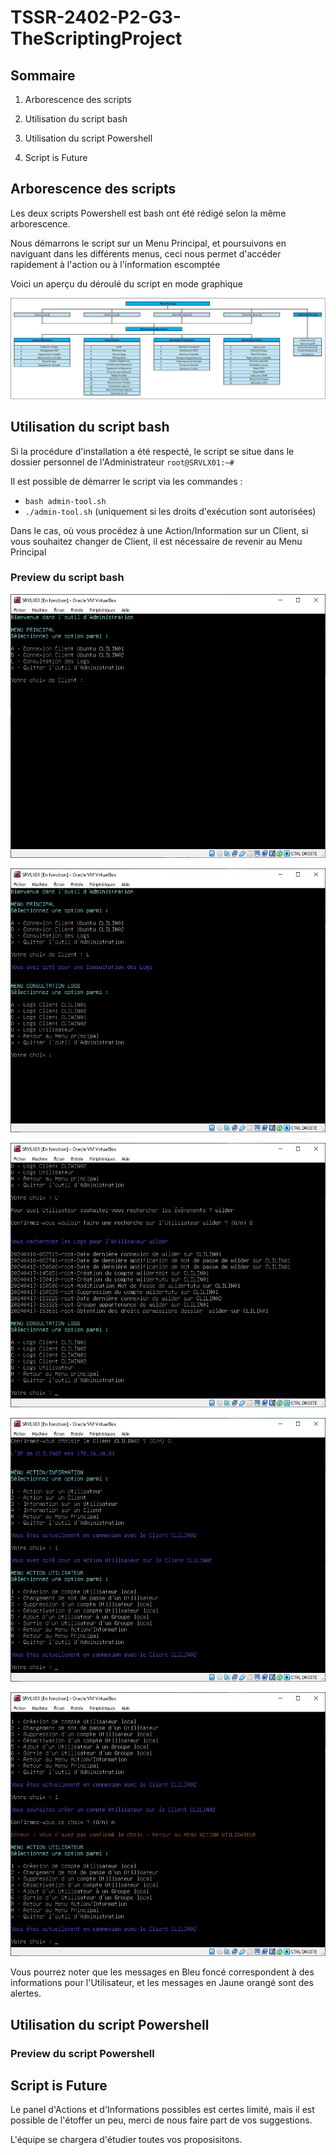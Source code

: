 # **TSSR-2402-P2-G3-TheScriptingProject**

## **Sommaire**

1) Arborescence des scripts

2) Utilisation du script bash

3) Utilisation du script Powershell

4) Script is Future

## Arborescence des scripts

Les deux scripts Powershell est bash ont été rédigé selon la même arborescence.

Nous démarrons le script sur un Menu Principal, et poursuivons en naviguant dans les différents menus, ceci nous permet d'accéder rapidement à l'action ou à l'information escomptée

Voici un aperçu du déroulé du script en mode graphique

![Arborescence Script](attachment/Arborescence_Script.JPG)

## **Utilisation du script bash**

Si la procédure d'installation a été respecté, le script se situe dans le dossier personnel de l'Administrateur `root@SRVLX01:~#`

Il est possible de démarrer le script via les commandes :
* `bash admin-tool.sh`
* `./admin-tool.sh` (uniquement si les droits d'exécution sont autorisées)

Dans le cas, où vous procédez à une Action/Information sur un Client, si vous souhaitez changer de Client, il est nécessaire de revenir au Menu Principal

### Preview du script bash

![bash_Preview_01](attachment/bash_Preview_01.JPG)

![bash_Preview_02](attachment/bash_Preview_02.JPG)

![bash_Preview_03](attachment/bash_Preview_03.JPG)

![bash_Preview_04](attachment/bash_Preview_04.JPG)

![bash_Preview_05](attachment/bash_Preview_05.JPG)

Vous pourrez noter que les messages en Bleu foncé correspondent à des informations pour l'Utilisateur, et les messages en Jaune orangé sont des alertes.

## **Utilisation du script Powershell**



### Preview du script Powershell





## **Script is Future**

Le panel d'Actions et d'Informations possibles est certes limité, mais il est possible de l'étoffer un peu, merci de nous faire part de vos suggestions.

L'équipe se chargera d'étudier toutes vos proposisitons.



